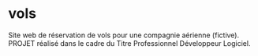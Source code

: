 vols
====

Site web de réservation de vols pour une compagnie aérienne (fictive).
PROJET réalisé dans le cadre du Titre Professionnel Développeur Logiciel.
